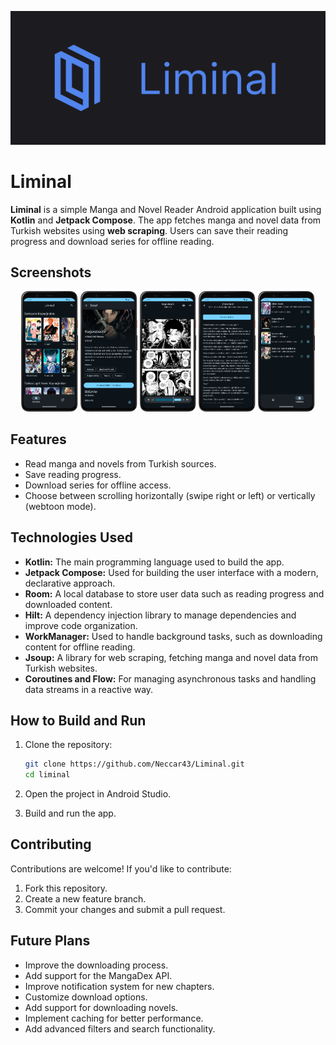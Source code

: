 <p align="center">
  <img src="images/Liminal-Banner.png" alt="Liminal Banner"  />
</p>

# Liminal

**Liminal** is a simple Manga and Novel Reader Android application built using **Kotlin** and **Jetpack Compose**. The app fetches manga and novel data from Turkish websites using **web scraping**. Users can save their reading progress and download series for offline reading.

## Screenshots

<p align="center">
  <img width="18%" height="auto" src="images/home.png" />
  <img width="18%" height="auto" src="images/detail.png" />
  <img width="18%" height="auto" src="images/manga_reading.png" />
  <img width="18%" height="auto" src="images/novel_reading.png" />
  <img width="18%" height="auto" src="images/library.png" />
</p>

## Features

- Read manga and novels from Turkish sources.
- Save reading progress.
- Download series for offline access.
- Choose between scrolling horizontally (swipe right or left) or vertically (webtoon mode).

## Technologies Used

- **Kotlin:** The main programming language used to build the app.
- **Jetpack Compose:** Used for building the user interface with a modern, declarative approach.
- **Room:** A local database to store user data such as reading progress and downloaded content.
- **Hilt:** A dependency injection library to manage dependencies and improve code organization.
- **WorkManager:** Used to handle background tasks, such as downloading content for offline reading.
- **Jsoup:** A library for web scraping, fetching manga and novel data from Turkish websites.
- **Coroutines and Flow:** For managing asynchronous tasks and handling data streams in a reactive way.

## How to Build and Run

1. Clone the repository:

    ```bash
    git clone https://github.com/Neccar43/Liminal.git
    cd liminal
    
    ```

2. Open the project in Android Studio.
3. Build and run the app.

## Contributing

Contributions are welcome! If you'd like to contribute:  
1. Fork this repository.  
2. Create a new feature branch.  
3. Commit your changes and submit a pull request.

## Future Plans

- Improve the downloading process.
- Add support for the MangaDex API.
- Improve notification system for new chapters.
- Customize download options.
- Add support for downloading novels.
- Implement caching for better performance.
- Add advanced filters and search functionality.
